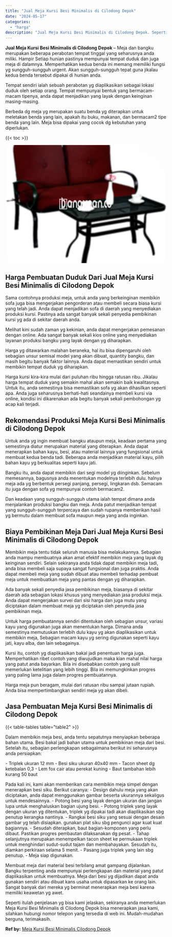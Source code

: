 ```yaml
---
title: "Jual Meja Kursi Besi Minimalis di Cilodong Depok"
date: "2024-05-17"
categories: 
  - "harga"
description: "Jual Meja Kursi Besi Minimalis di Cilodong Depok. Seperti itulah penjelasan yg bisa kami jelaskan, sekiranya anda memerlukan Meja Kursi Besi Minimalis di Cil..."
---
```


**Jual Meja Kursi Besi Minimalis di Cilodong Depok** – Meja dan bangku merupakan beberapa perabotan tempat tinggal yang seharusnya anda miliki. Hampir Setiap hunian pastinya mempunyai tempat duduk dan juga meja di dalamnya. Memperhatikan kedua benda ini memang memiliki fungsi yg sungguh-sungguh urgent. Akan sungguh-sungguh tepat guna jikalau kedua benda tersebut dipakai di hunian anda.

Tempat sendiri ialah sebuah perabotan yg diaplikasikan sebagai lokasi duduk oleh setiap orang. Tempat mempunyai bentuk yang bermacam-macam tipenya, anda dapat menjadikan yang layak dengan keinginan masing-masing.

Berbeda dg meja yg merupakan suatu benda yg diterapkan untuk meletakan benda yang lain, apakah itu buku, makanan, dan bermacam2 tipe benda yang lain. Meja bisa dipakai yang cocok dg kebutuhan yang diperlukan.

{{< toc >}}

![Jual Meja Kursi Besi Minimalis di Cilodong Depok](/images/jual-meja-besi-murah31.png)

## Harga Pembuatan Duduk Dari Jual Meja Kursi Besi Minimalis di Cilodong Depok

Sama contohnya produksi meja, untuk anda yang berkeinginan membikin sofa juga bisa mengerjakan pengorderan atau membeli secara biasa kursi yang telah jadi. Anda dapat menjadikan sofa di daerah yang menyediakan produksi kursi. Pastinya ada sangat banyak sekali penyedia pembikinan kursi yg ada di sekitar daerah anda.

Melihat kini sudah zaman yg kekinian, anda dapat mengerjakan pemesanan dengan online. Ada sangat banyak sekali kios online yang menyediakan layanan produksi bangku yang layak dengan yg diharapkan.

Harga yg ditawarkan malahan beraneka, hal itu bisa dipengaruhi oleh sebagian unsur semisal model yang akan dibuat, quantity bangku, dan masih begitu banyak faktor lainnya. Anda dapat memastikan sendiri untuk membikin tempat duduk yg diharapkan.

Harga kursi kira-kira mulai dari puluhan ribu hingga ratusan ribu. Jikalau harga tempat duduk yang semakin mahal akan semakin baik kwalitasnya. Untuk itu, anda semestinya bisa memastikan sofa yg akan dihasilkan seperti apa. Anda juga seharusnya berhati-hati seandainya membeli kursi via online, kondisi ini dikarenakan ada begitu banyak sekali pembohongan yg acap kali terjadi.

## Rekomendasi Produksi Meja Kursi Besi Minimalis di Cilodong Depok

Untuk anda yg ingin membuat bangku ataupun meja, keadaan pertama yang semestinya diatur merupakan material yang diterapkan. Anda dapat menerapkan bahan kayu, besi, atau material lainnya yang fungsional untuk membuat kedua benda tadi. Beberapa anda menjadikan material kayu, pilih bahan kayu yg berkualitas seperti kayu jati.

Bangku itu, anda dapat membikin dari segi model yg diinginkan. Sebelum memesannya, bagusnya anda menentukan modelnya terlebih dulu. halnya meja ada yg berbentuk persegi panjang, persegi, lingkaran dsb. Semacam itu juga dengan sofa yg mempunyai contoh bermacam2.

Dan keadaan yang sungguh-sungguh utama ialah tempat dimana anda menjalankan produksi bangku dan meja. Anda patut menjadikan tempat yang sungguh-sungguh terpercaya dan sudah rupanya memberikan hasil yg bermutu dalam membuat sofa maupun meja yang anda inginkan.

## Biaya Pembikinan Meja Dari Jual Meja Kursi Besi Minimalis di Cilodong Depok

Membikin meja tentu tidak seluruh manusia bisa melakukannya. Sebagian anda mampu membuatnya akan amat efektif membikin meja yang layak dg keinginan sendiri. Selain sekiranya anda tidak dapat membikin meja tadi, anda bisa membeli saja supaya sangat fungsional dan juga praktis. Anda dapat membeli meja yang sudah dibuat atau membeli terhadap pembuat meja untuk membuatkan meja yang pantas dengan yg diharapkan.

Ada banyak sekali penyedia jasa pembikinan meja, biasanya di sekitar daerah ada sebagian lokasi khusus yang menyediakan jasa produksi meja. Anda dapat mengerjakan survei dari sisi harga dan juga mutu yang diciptakan dalam membuat meja yg diciptakan oleh penyedia jasa pembikinan meja.

Untuk harga pembuatannya sendiri ditentukan oleh sebagian unsur, variasi kayu yang digunakan juga akan menentukan harga. Dimana anda semestinya memutuskan terlebih dulu kayu yg akan diaplikasikan untuk membikin meja, Sebagian macam kayu yg sering digunakan seperti kayu jati, kayu alba, dan lain sebagainya.

Kursi itu, contoh yg diaplikasikan bakal jadi penentuan harga juga. Memperhatikan ribet contoh yang diwujudkan maka kian mahal nilai harga yang patut anda bayarkan. Bila ini disebabkan contoh yang sulit memerlukan ketelitian yang lebih tinggi. Bila ini memungkinkan progres yang paling lama juga dalam progres pembuatannya.

Harga meja pun beragam, mulai dari ratusan ribu sampai jutaan rupiah. Anda bisa mempertimbangkan sendiri meja yg akan dibeli.

## Jasa Pembuatan Meja Kursi Besi Minimalis di Cilodong Depok

{{< table-tables table="table2" >}}

Dalam membikin meja besi, anda tentu sepatutnya menyiapkan beberapa bahan utama. Besi bakal jadi bahan utama untuk pembikinan meja dari besi. Setelah itu, sebagian perlengkapan sebagaimana berikut ini seharusnya anda persiapkan:

\- Triplek ukuran 12 mm - Besi siku ukuran 40x40 mm - Tacon sheet dg ketebalan 0,3 - Lem fox cair atau perekat kuning - Baut tambahan lebih kurang 50 baut

Pada kali ini, kami akan memberikan cara membikin meja simpel dengan menerapkan besi siku. Berikut caranya: - Design dahulu meja yang akan diciptakan, anda dapat menggunakan gambar beserta ukurannya sekaligus untuk mendesainnya. - Potong besi yang layak dengan ukuran dan jangan lupa untuk menghaluskan bagian ujung besi. - Potong triplek yang layak dengan ukuran yg ditentukan, triplek yg dipakai tadi akan diaplikasikan sbg penutup kerangka nantinya. - Rangkai besi siku yang sesuai dengan desain gambar yg telah disiapkan. gunakan plat siku sbg pengunci agar kuat kuat bagiannya. - Sesudah diterapkan, baut bagian-komponen yang perlu dibaut. Pastikan progres pembautan dilaksanakan dg pesat. - Tahap selanjutnya merupakan menempelkan tacon sheet ke permukaan triplek untuk menghindari sudut-sudut tajam dan membahayakan. Sesudah itu, diamkan perkiraan selama 5 menit. - Pasang juga triplek yang lain sbg penutup. - Meja siap digunakan.

Membuat meja dari material besi terbilang amat gampang dijalankan. Bangku terpenting anda mempunyai perlengkapan dan material yang patut diaplikasikan untuk membuatnya. Meja dari besi yg dijadikan dapat anda gunakan sendiri atau dibuat kans usaha untuk dipasarkan ke orang lain. Sangat banyak dari mereka yg berminat menerapkan meja besi karena memiliki keawetan yg awet.

Seperti itulah penjelasan yg bisa kami jelaskan, sekiranya anda memerlukan Meja Kursi Besi Minimalis di Cilodong Depok bisa menerapkan jasa kami, silahkan hubungi nomor telepon yang tersedia di web ini. Mudah-mudahan berguna, terimakasih.

**Ref by:** [Meja Kursi Besi Minimalis Cilodong Depok](https://id.wikipedia.org/wiki/Meja)
